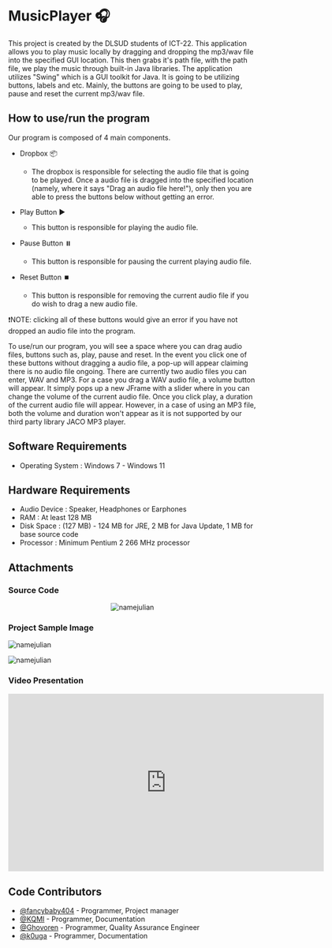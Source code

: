 # MusicPlayer 🎧

This project is created by the DLSUD students of ICT-22. This application allows you to play music locally by dragging and dropping the mp3/wav file into the specified GUI location. This then grabs it's path file, with the path file, we play the music through built-in Java libraries. The application utilizes "Swing" which is a GUI toolkit for Java. It is going to be utilizing buttons, labels and etc. Mainly, the buttons are going to be used to play, pause and reset the current mp3/wav file.

## How to use/run the program

Our program is composed of 4 main components.

- Dropbox 📦
  - The dropbox is responsible for selecting the audio file that is going to be played. Once a audio file is dragged into the specified       location (namely, where it says "Drag an audio file here!"), only then you are able to press the buttons below without getting an         error.
  
- Play Button ▶️
  - This button is responsible for playing the audio file. 
  
- Pause Button ⏸️
  - This button is responsible for pausing the current playing audio file. 

- Reset Button ⏹️
  - This button is responsible for removing the current audio file if you do wish to drag a new audio file.
  
❗NOTE: clicking all of these buttons would give an error if you have not dropped an audio file into the program.

To use/run our program, you will see a space where you can drag audio files, buttons such as, play, pause and reset. In the event you click one of these buttons without dragging a audio file, a pop-up will appear claiming there is no audio file ongoing. There are currently two audio files you can enter, WAV and MP3. For a case you drag a WAV audio file, a volume button will appear. It simply pops up a new JFrame with a slider where in you can change the volume of the current audio file. Once you click play, a duration of the current audio file will appear. However, in a case of using an MP3 file, both the volume and duration won't appear as it is not supported by our third party library JACO MP3 player.

## Software Requirements

- Operating System : Windows 7 - Windows 11

## Hardware Requirements

- Audio Device : Speaker, Headphones or Earphones
- RAM : At least 128 MB
- Disk Space : (127 MB) - 124 MB for JRE, 2 MB for Java Update, 1 MB for base source code
- Processor : Minimum Pentium 2 266 MHz processor


## Attachments

### Source Code

<p align="center">
  <img src="https://user-images.githubusercontent.com/53817791/158954093-c356c00f-0c20-4189-8a86-55958ca31ea6.png" alt="namejulian"/>
</p>


### Project Sample Image

<p>
  <img src="https://user-images.githubusercontent.com/53817791/158954049-d0e6370c-a468-4c64-b912-54d4f362d06f.png" alt="namejulian"/>
</p>

<p>
  <img src="https://user-images.githubusercontent.com/53817791/158953998-180a1635-a33b-4c8e-a402-6063ca7bf156.png" alt="namejulian"/>
</p>

### Video Presentation

<p>
<iframe width="640" height="360" src="https://web.microsoftstream.com/embed/video/bdbbd3e3-dfef-48cf-bb5b-b8d3974aa7fd?autoplay=false&showinfo=true" allowfullscreen style="border:none;"></iframe>
</p>

## Code Contributors

- [@fancybaby404](https://github.com/fancybaby404) - Programmer, Project manager
- [@KQMI](https://github.com/KQMl) - Programmer, Documentation
- [@Ghovoren](https://github.com/Ghovoren) - Programmer, Quality Assurance Engineer
- [@k0uga](https://github.com/k0uga) - Programmer, Documentation




